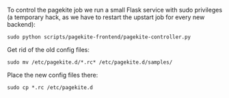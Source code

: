 To control the pagekite job we run a small Flask service with sudo privileges
(a temporary hack, as we have to restart the upstart job for every new backend):

    sudo python scripts/pagekite-frontend/pagekite-controller.py

Get rid of the old config files:

    sudo mv /etc/pagekite.d/*.rc* /etc/pagekite.d/samples/

Place the new config files there:

    sudo cp *.rc /etc/pagekite.d

